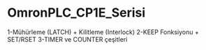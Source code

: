 # OmronPLC_CP1E_Serisi
1-Mühürleme (LATCH) + Kilitleme (Interlock)
2-KEEP Fonksiyonu  + SET/RSET
3-TIMER ve COUNTER çeşitleri
